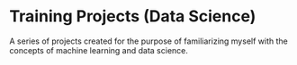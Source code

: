 # Training Projects (Data Science)
A series of projects created for the purpose of familiarizing myself with the concepts of machine learning and data science.
